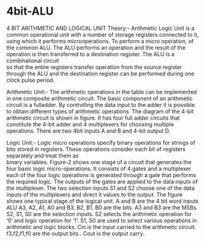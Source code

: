 # 4bit-ALU
4 BIT ARITHMETIC AND LOGICAL UNIT
Theory:-
                Arithmetic Logic Unit is a common operational unit with a number of storage registers connected to it, using which it performs microoperations. To perform a micro operation, of the common ALU. The ALU performs an operation and the result of the operation is then transferred to a destination register. The ALU is a combinational circuit  
so that the entire registers transfer operation from the source register through the ALU and the destination register can be performed during one clock pulse period.                                                                                                                                              

Arithmetic Unit:-
                The arithmetic operations in the table can be implemented in one composite arithmetic circuit. The basic component of an arithmetic circuit is a fulladder. By controlling the data input to the adder it is possible to obtain different types of arithmetic operations. The diagram of the 4-bit arithmetic circuit is shown in figure. It has four full adder circuits that constitute the 4-bit adder and 4 multiplexers for choosing multiple operations. There are two 4bit inputs A and B and 4-bit output D.

Logic Unit:-
                 Logic micro operations specify binary operations for strings of bits stored in registers. These operations consider each bit of registers separately and treat them as       
binary variables. Figure-2 shows one stage of a circuit that generates the four basic logic micro-operations. It consists of 4 gates and a multiplexer each of the four logic operations is generated through a gate that performs the required logic. The outputs of the gates are applied to the data inputs of the multiplexer. The two selection inputs S1 and S2 choose one of the data inputs of the multiplexers and direct it values to the output. The figure shows one typical stage of the logical unit.
A and B are the 4 bit word inputs ALU A3, A2, A1, A0 and B3, B2, B1, B0 are the bits. A3 and B3 are the MSBs. S2, S1, S0 are the selection inputs. S2 selects the arithmetic operation for ‘0’ and logic operation for ‘1’. S1, S0 are used to select various operations in arithmetic and logic blocks. Cin is the input carried to the arithmetic circuit. f3,f2,f1,f0 are the output bits . Cout is the output carry.
